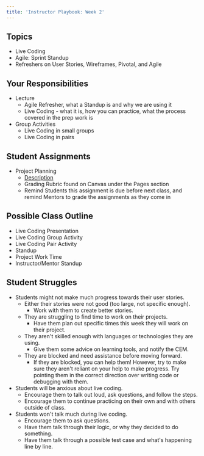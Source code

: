 ```yaml
---
title: 'Instructor Playbook: Week 2'
---
```


## Topics
* Live Coding
* Agile: Sprint Standup
* Refreshers on User Stories, Wireframes, Pivotal, and Agile

## Your Responsibilities
* Lecture
    * Agile Refresher, what a Standup is and why we are using it
    * Live Coding - what it is, how you can practice, what the process covered in the prep work is
* Group Activities
    * Live Coding in small groups
    * Live Coding in pairs

## Student Assignments
* Project Planning
    * [Description](../../assignments/project-planning/)
    * Grading Rubric found on Canvas under the Pages section
    * Remind Students this assignment is due before next class, and remind Mentors to grade the assignments as they come in

## Possible Class Outline
* Live Coding Presentation
* Live Coding Group Activity
* Live Coding Pair Activity
* Standup
* Project Work Time
* Instructor/Mentor Standup

## Student Struggles
* Students might not make much progress towards their user stories.
    * Either their stories were not good (too large, not specific enough).
        * Work with them to create better stories.
    * They are struggling to find time to work on their projects.
        * Have them plan out specific times this week they will work on their project.
    * They aren't skilled enough with languages or technologies they are using.
        * Give them some advice on learning tools, and notify the CEM.
    * They are blocked and need assistance before moving forward.
        * If they are blocked, you can help them! However, try to make sure they aren't reliant on your help to make progress. Try pointing them in the correct direction over writing code or debugging with them.
* Students will be anxious about live coding.
    * Encourage them to talk out loud, ask questions, and follow the steps.
    * Encourage them to continue practicing on their own and with others outside of class.
* Students won't talk much during live coding.
    * Encourage them to ask questions.
    * Have them talk through their logic, or why they decided to do something.
    * Have them talk through a possible test case and what's happening line by line.
